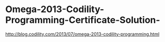 Omega-2013-Codility-Programming-Certificate-Solution-
=====================================================

http://blog.codility.com/2013/07/omega-2013-codility-programming.html
